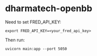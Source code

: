 # dharmatech-openbb

Need to set FRED_API_KEY:

```
export FRED_API_KEY=<your_fred_api_key>
```

Then run:

```
uvicorn main:app --port 5050
```